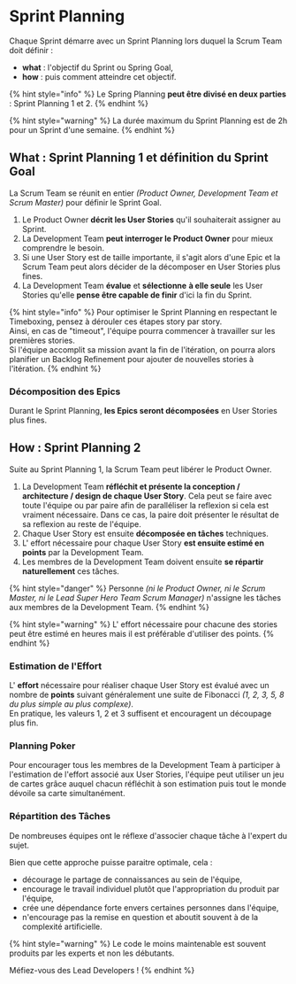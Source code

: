 # Sprint Planning

Chaque Sprint démarre avec un Sprint Planning lors duquel la Scrum Team doit définir :

* **what** : l'objectif du Sprint ou Spring Goal,
* **how** : puis comment atteindre cet objectif.

{% hint style="info" %}
Le Spring Planning **peut être divisé en deux parties** : Sprint Planning 1 et 2.
{% endhint %}

{% hint style="warning" %}
La durée maximum du Sprint Planning est de 2h pour un Sprint d'une semaine.
{% endhint %}

## What : Sprint Planning 1 et définition du Sprint Goal

La Scrum Team se réunit en entier _\(Product Owner, Development Team et Scrum Master\)_ pour définir le Sprint Goal.

1. Le Product Owner **décrit les User Stories** qu'il souhaiterait assigner au Sprint.
2. La Development Team **peut interroger le Product Owner** pour mieux comprendre le besoin.
3. Si une User Story est de taille importante, il s'agit alors d'une Epic et la Scrum Team peut alors décider de la décomposer en User Stories plus fines.
4. La Development Team **évalue** et **sélectionne** **à elle seule** les User Stories qu'elle **pense être capable de finir** d'ici la fin du Sprint.

{% hint style="info" %}
Pour optimiser le Sprint Planning en respectant le Timeboxing, pensez à dérouler ces étapes story par story.  
Ainsi, en cas de "timeout", l'équipe pourra commencer à travailler sur les premières stories.  
Si l'équipe accomplit sa mission avant la fin de l'itération, on pourra alors planifier un Backlog Refinement pour ajouter de nouvelles stories à l'itération.
{% endhint %}

### Décomposition des Epics

Durant le Sprint Planning, **les Epics seront décomposées** en User Stories plus fines.

## How : Sprint Planning 2

Suite au Sprint Planning 1, la Scrum Team peut libérer le Product Owner.

1. La Development Team **réfléchit et présente la conception / architecture / design de chaque User Story**. Cela peut se faire avec toute l'équipe ou par paire afin de paralléliser la reflexion si cela est vraiment nécessaire. Dans ce cas, la paire doit présenter le résultat de sa reflexion au reste de l'équipe.
2. Chaque User Story est ensuite **décomposée en tâches** techniques.
3. L' effort nécessaire pour chaque User Story **est ensuite estimé en points** par la Development Team.
4. Les membres de la Development Team doivent ensuite **se répartir naturellement** ces tâches.

{% hint style="danger" %}
Personne _\(ni le Product Owner, ni le Scrum Master, ni le Lead Super Hero Team Scrum Manager\)_ n'assigne les tâches aux membres de la Development Team.
{% endhint %}

{% hint style="warning" %}
L' effort nécessaire pour chacune des stories peut être estimé en heures mais il est préférable d'utiliser des points.
{% endhint %}

### Estimation de l'Effort

L' **effort** nécessaire pour réaliser chaque User Story est évalué avec un nombre de **points** suivant généralement une suite de Fibonacci _\(1, 2, 3, 5, 8 du plus simple au plus complexe\)_.  
En pratique, les valeurs 1, 2 et 3 suffisent et encouragent un découpage plus fin.

### Planning Poker

Pour encourager tous les membres de la Development Team à participer à l'estimation de l'effort associé aux User Stories, l'équipe peut utiliser un jeu de cartes grâce auquel chacun réfléchit à son estimation puis tout le monde dévoile sa carte simultanément.

### Répartition des Tâches

De nombreuses équipes ont le réflexe d'associer chaque tâche à l'expert du sujet.

Bien que cette approche puisse paraitre optimale, cela :

* décourage le partage de connaissances au sein de l'équipe,
* encourage le travail individuel plutôt que l'appropriation du produit par l'équipe,
* crée une dépendance forte envers certaines personnes dans l'équipe,
* n'encourage pas la remise en question et aboutit souvent à de la complexité artificielle.

{% hint style="warning" %}
Le code le moins maintenable est souvent produits par les experts et non les débutants.

Méfiez-vous des Lead Developers !
{% endhint %}

